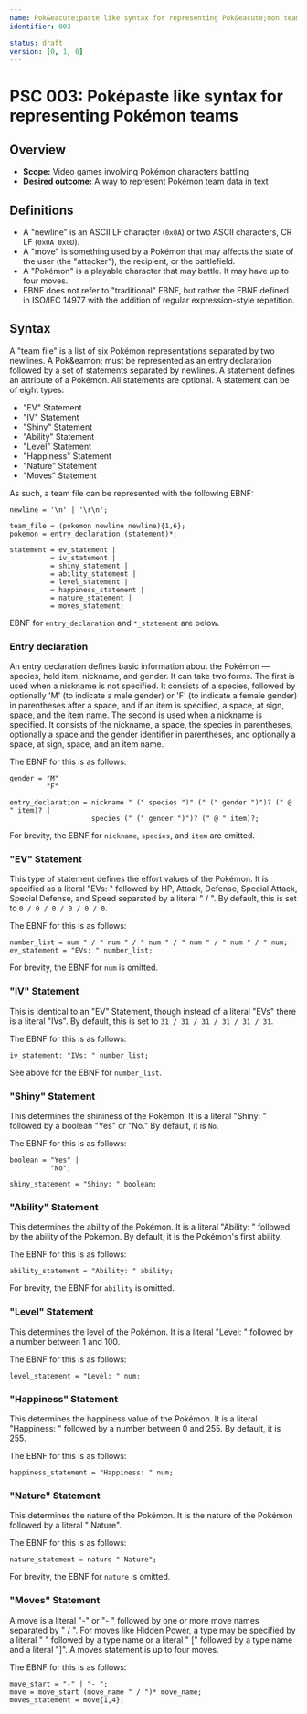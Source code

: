 ```yaml
---
name: Pok&eacute;paste like syntax for representing Pok&eacute;mon teams
identifier: 003

status: draft
version: [0, 1, 0]
---
```


# PSC 003: Pok&eacute;paste like syntax for representing Pok&eacute;mon teams

## Overview

* **Scope:** Video games involving Pok&eacute;mon characters battling
* **Desired outcome:** A way to represent Pok&eacute;mon team data in text

## Definitions

* A "newline" is an ASCII LF character (`0x0A`) or two ASCII characters, CR LF
  (`0x0A 0x0D`).
* A "move" is something used by a Pok&eacute;mon that may affects the state of
  the user (the "attacker"), the recipient, or the battlefield.
* A "Pok&eacute;mon" is a playable character that may battle. It may have up to
  four moves.
* EBNF does not refer to "traditional" EBNF, but rather the EBNF defined in
	ISO/IEC 14977 with the addition of regular expression-style repetition.

## Syntax

A "team file" is a list of six Pok&eacute;mon representations separated by two
newlines. A Pok&eamon; must be represented as an entry declaration followed by a
set of statements separated by newlines. A statement defines an attribute of a
Pok&eacute;mon. All statements are optional. A statement can be of eight types:

* "EV" Statement
* "IV" Statement
* "Shiny" Statement
* "Ability" Statement
* "Level" Statement
* "Happiness" Statement
* "Nature" Statement
* "Moves" Statement

As such, a team file can be represented with the following EBNF:

```ebnf
newline = '\n' | '\r\n';

team_file = (pokemon newline newline){1,6};
pokemon = entry_declaration (statement)*;

statement = ev_statement |
          = iv_statement |
          = shiny_statement |
          = ability_statement |
          = level_statement |
          = happiness_statement |
          = nature_statement |
          = moves_statement;
```

EBNF for `entry_declaration` and `*_statement` are below.

### Entry declaration

An entry declaration defines basic information about the Pok&eacute;mon &mdash;
species, held item, nickname, and gender. It can take two forms. The first is
used when a nickname is not specified. It consists of a species, followed by
optionally 'M' (to indicate a male gender) or 'F' (to indicate a female gender)
in parentheses after a space, and if an item is specified, a space, at sign,
space, and the item name. The second is used when a nickname is specified. It
consists of the nickname, a space, the species in parentheses, optionally a
space and the gender identifier in parentheses, and optionally a space, at sign,
space, and an item name.

The EBNF for this is as follows:

```ebnf
gender = "M"
         "F"

entry_declaration = nickname " (" species ")" (" (" gender ")")? (" @ " item)? |
                    species (" (" gender ")")? (" @ " item)?;
```

For brevity, the EBNF for `nickname`, `species`, and `item` are omitted.

### "EV" Statement

This type of statement defines the effort values of the Pok&eacute;mon. It is
specified as a literal "EVs: " followed by HP, Attack, Defense, Special Attack,
Special Defense, and Speed separated by a literal " / ". By default, this is set
to `0 / 0 / 0 / 0 / 0 / 0`.

The EBNF for this is as follows:

```ebnf
number_list = num " / " num " / " num " / " num " / " num " / " num;
ev_statement = "EVs: " number_list;
```

For brevity, the EBNF for `num` is omitted.

### "IV" Statement

This is identical to an "EV" Statement, though instead of a literal "EVs" there
is a literal "IVs". By default, this is set to `31 / 31 / 31 / 31 / 31 / 31`.

The EBNF for this is as follows:

```ebnf
iv_statement: "IVs: " number_list;
```

See above for the EBNF for `number_list`.

### "Shiny" Statement

This determines the shininess of the Pok&eacute;mon. It is a literal "Shiny: "
followed by a boolean "Yes" or "No." By default, it is `No`.

The EBNF for this is as follows:

```ebnf
boolean = "Yes" |
          "No";

shiny_statement = "Shiny: " boolean;
```

### "Ability" Statement

This determines the ability of the Pok&eacute;mon. It is a literal "Ability: "
followed by the ability of the Pok&eacute;mon. By default, it is the
Pok&eacute;mon's first ability.

The EBNF for this is as follows:

```ebnf
ability_statement = "Ability: " ability;
```
For brevity, the EBNF for `ability` is omitted.

### "Level" Statement

This determines the level of the Pok&eacute;mon. It is a literal "Level: "
followed by a number between 1 and 100.

The EBNF for this is as follows:

```ebnf
level_statement = "Level: " num;
```

### "Happiness" Statement

This determines the happiness value of the Pok&eacute;mon. It is a literal
"Happiness: " followed by a number between 0 and 255. By default, it is 255.

The EBNF for this is as follows:

```ebnf
happiness_statement = "Happiness: " num;
```

### "Nature" Statement

This determines the nature of the Pok&eacute;mon. It is the nature of the
Pok&eacute;mon followed by a literal " Nature".

The EBNF for this is as follows:

```ebnf
nature_statement = nature " Nature";
```

For brevity, the EBNF for `nature` is omitted.

### "Moves" Statement

A move is a literal "-" or "- " followed by one or more move names separated by
" / ". For moves like Hidden Power, a type may be specified by a literal " "
followed by a type name or a literal " [" followed by a type name and a literal
"]". A moves statement is up to four moves.

The EBNF for this is as follows:

```ebnf
move_start = "-" | "- ";
move = move_start (move_name " / ")* move_name;
moves_statement = move{1,4};
```
